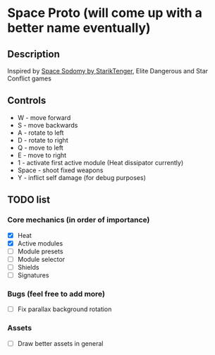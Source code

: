 # Space Proto (will come up with a better name eventually)

## Description

Inspired by [Space Sodomy by StarikTenger](https://github.com/StarikTenger/SpaceSodomy2), Elite Dangerous and Star Conflict games

## Controls

- W - move forward
- S - move backwards
- A - rotate to left
- D - rotate to right
- Q - move to left
- E - move to right
- 1 - activate first active module (Heat dissipator currently)
- Space - shoot fixed weapons
- Y - inflict self damage (for debug purposes)

## TODO list

### Core mechanics (in order of importance)

- [x] Heat
- [x] Active modules
- [ ] Module presets
- [ ] Module selector
- [ ] Shields
- [ ] Signatures

### Bugs (feel free to add more)
- [ ] Fix parallax background rotation

### Assets
- [ ] Draw better assets in general
